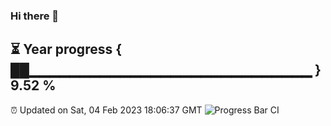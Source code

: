 ### Hi there 👋
⏳ Year progress { ██▁▁▁▁▁▁▁▁▁▁▁▁▁▁▁▁▁▁▁▁▁▁▁▁▁▁▁▁ } 9.52 %
---
⏰ Updated on Sat, 04 Feb 2023 18:06:37 GMT
![Progress Bar CI](https://github.com/Moyi321/Moyi321/workflows/Progress%20Bar%20CI/badge.svg)
